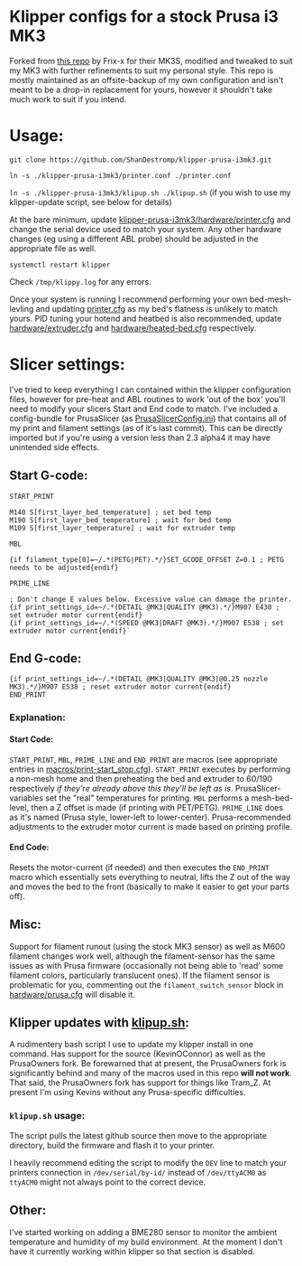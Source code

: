 # Klipper configs for a stock Prusa i3 MK3

Forked from [this repo](https://github.com/Frix-x/klipper-prusa-i3mk3s) by Frix-x for their MK3S, modified and tweaked to suit my MK3 with further refinements to suit my personal style.  This repo is mostly maintained as an offsite-backup of my own configuration and isn't meant to be a drop-in replacement for yours, however it shouldn't take much work to suit if you intend.

# Usage:

`git clone https://github.com/ShanDestromp/klipper-prusa-i3mk3.git`

`ln -s ./klipper-prusa-i3mk3/printer.conf ./printer.conf`

`ln -s ./klipper-prusa-i3mk3/klipup.sh ./klipup.sh` (if you wish to use my klipper-update script, see below for details)

At the bare minimum, update [klipper-prusa-i3mk3/hardware/printer.cfg](https://github.com/ShanDestromp/klipper-prusa-i3mk3/blob/main/hardware/printer.cfg) and change the serial device used to match your system.  Any other hardware changes (eg using a different ABL probe) should be adjusted in the appropriate file as well.

`systemctl restart klipper`

Check `/tmp/klippy.log` for any errors.

Once your system is running I recommend performing your own bed-mesh-levling and updating [printer.cfg](https://github.com/ShanDestromp/klipper-prusa-i3mk3/blob/main/printer.cfg) as my bed's flatness is unlikely to match yours.  PID tuning your hotend and heatbed is also recommended, update [hardware/extruder.cfg](https://github.com/ShanDestromp/klipper-prusa-i3mk3/blob/main/hardware/extruder.cfg) and [hardware/heated-bed.cfg](https://github.com/ShanDestromp/klipper-prusa-i3mk3/blob/main/hardware/heated-bed.cfg) respectively.

# Slicer settings:

I've tried to keep everything I can contained within the klipper configuration files, however for pre-heat and ABL routines to work 'out of the box' you'll need to modify your slicers Start and End code to match.  I've included a config-bundle for PrusaSlicer (as [PrusaSlicerConfig.ini](https://github.com/ShanDestromp/klipper-prusa-i3mk3/blob/main/PrusaSlicerConfig.ini)) that contains all of my print and filament settings (as of it's last commit).  This can be directly imported but if you're using a version less than 2.3 alpha4 it may have unintended side effects.

## Start G-code:
  ````
START_PRINT

M140 S[first_layer_bed_temperature] ; set bed temp
M190 S[first_layer_bed_temperature] ; wait for bed temp
M109 S[first_layer_temperature] ; wait for extruder temp

MBL

{if filament_type[0]=~/.*(PETG|PET).*/}SET_GCODE_OFFSET Z=0.1 ; PETG needs to be adjusted{endif}

PRIME_LINE

; Don't change E values below. Excessive value can damage the printer.
{if print_settings_id=~/.*(DETAIL @MK3|QUALITY @MK3).*/}M907 E430 ; set extruder motor current{endif}
{if print_settings_id=~/.*(SPEED @MK3|DRAFT @MK3).*/}M907 E538 ; set extruder motor current{endif}`
````

## End G-code:
````
{if print_settings_id=~/.*(DETAIL @MK3|QUALITY @MK3|@0.25 nozzle MK3).*/}M907 E538 ; reset extruder motor current{endif}
END_PRINT
````

### Explanation:

#### Start Code:
`START_PRINT`, `MBL`, `PRIME_LINE` and `END_PRINT` are macros (see appropriate entries in [macros/print-start_stop.cfg](https://github.com/ShanDestromp/klipper-prusa-i3mk3/blob/main/macros/print-start_stop.cfg)).  `START_PRINT` executes by performing a non-mesh home and then preheating the bed and extruder to 60/190 respectively *if they're already above this they'll be left as is*.  PrusaSlicer-variables set the "real" temperatures for printing.  `MBL` performs a mesh-bed-level, then a Z offset is made (if printing with PET/PETG).  `PRIME_LINE` does as it's named (Prusa style, lower-left to lower-center).  Prusa-recommended adjustments to the extruder motor current is made based on printing profile.

#### End Code:
Resets the motor-current (if needed) and then executes the `END_PRINT` macro which essentially sets everything to neutral, lifts the Z out of the way and moves the bed to the front (basically to make it easier to get your parts off).

## Misc:
Support for filament runout (using the stock MK3 sensor) as well as M600 filament changes work well, although the filament-sensor has the same issues as with Prusa firmware (occasionally not being able to 'read' some filament colors, particularly translucent ones).  If the filament sensor is problematic for you, commenting out the `filament_switch_sensor` block in [hardware/prusa.cfg](https://github.com/ShanDestromp/klipper-prusa-i3mk3/blob/main/hardware/prusa.cfg) will disable it.

## Klipper updates with [klipup.sh](https://github.com/ShanDestromp/klipper-prusa-i3mk3/blob/main/klipup.sh):
A rudimentery bash script I use to update my klipper install in one command.  Has support for the source (KevinOConnor) as well as the PrusaOwners fork.  Be forewarned that at present, the PrusaOwners fork is significantly behind and many of the macros used in this repo **will not work**.  That said, the PrusaOwners fork has support for things like Tram_Z.  At present I'm using Kevins without any Prusa-specific difficulties.

### `klipup.sh` usage:

The script pulls the latest github source then move to the appropriate directory, build the firmware and flash it to your printer.  

I heavily recommend editing the script to modify the `DEV` line to match your printers connection in `/dev/serial/by-id/` instead of `/dev/ttyACM0` as `ttyACM0` might not always point to the correct device.

## Other:
I've started working on adding a BME280 sensor to monitor the ambient temperature and humidity of my build environment.  At the moment I don't have it currently working within klipper so that section is disabled.
